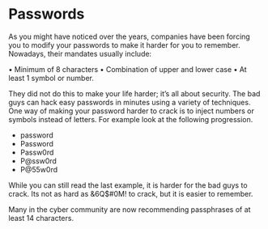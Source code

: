 # Passwords

As you might have noticed over the years, companies have been forcing you to modify your passwords to make it harder for  you to remember.  Nowadays, their mandates usually include:

•	Minimum of 8 characters
•	Combination of upper and lower case
•	At least 1 symbol or number.

They did not do this to make your life harder; it’s all about security.  The bad guys can hack easy passwords in minutes using a variety of techniques.  One way of making your password harder to crack is to inject numbers or symbols instead of letters.  For example look at the following progression.

-	password
-	Password
-	Passw0rd
-	P@ssw0rd
-	P@55w0rd

While you can still read the last example, it is harder for the bad guys to crack.  Its not as hard as &6Q$#0M! to crack, but it is easier to remember.

Many in the cyber community are now recommending passphrases of at least 14 characters.
